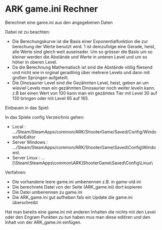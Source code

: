 # ARK game.ini Rechner

Berechnet eine game.ini aus den angegebenen Daten

Dabei ist zu beachten:

* Die Berechungskurve ist die Basis einer Exponentialfunktion die zur berechung der Werte benutzt wird. 1 ist demzufolge eine Gerade, heist, alle Werte sind gleich weit auseinader. Um so grösser die Basis um so kleiner werden die Abstände und Werte in unteren Level und um so höher in oberen Level.
* Da die Berechnung Mathematisch ist sind die Abstände völlig fliesend und nicht wie in orginal geradlinig über mehrere Levels und dann mit großen Sprüngen aufgeteilt.
* Die Dinosaurier Level sind die Gezähmten Level, heist, geben an um wieviel Levels man ein gezähmten Dinosaurier noch weiter leveln kann. z.B bei einen Wert von 100 kann man ein gezämtes Tier mit Level 30 auf 130 bringen oder mit Level 65 auf 165. 

Einbauen in das Spiel:

In das Spiele config Verzeichnis gehen:
* Local : .../Steam/SteamApps/common/ARK/ShooterGame/Saved/Config/WindowsNoEditor
* Server Windows : .../Steam/SteamApps/common/ARK/ShooterGame\Saved\Config\Windows\
* Server Linux : ...[\Steam\SteamApps\common\ARK\]ShooterGame\Saved\Config\Linux\

Verfahren:
* Die vorhandene leere game.ini umbenennen z.B. in game-old.ini
* Die berechnete Datei von der Seite (ARK_game.ini) dort kopieren
* Die Datei umbenennen zu game.ini
* Die ARK_game.ini gut aufheben fals ein Update die game.ini überschreibt

Hat man bereits eine game.ini mit anderen Inhalten die nichts mit den Level oder den Engram Punkten zu tun haben mus man diese editiren und den Inhalt von der ARK_game.ini einfügen. 
